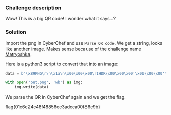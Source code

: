 ### Challenge description

Wow! This is a big QR code! I wonder what it says...? 

### Solution

Import the png in CyberChef and use `Parse QR code`. We get a string, looks like another image. Makes sense because of the challenge name [Matryoshka](https://en.wikipedia.org/wiki/Matryoshka_doll).

Here is a python3 script to convert that into an image:

```python
data = b"\x89PNG\r\n\x1a\n\x00\x00\x00\rIHDR\x00\x00\x00'\x00\x00\x00'\x01\x00\x00\x00\x00\xa4\xd8l\x98\x00\x00\x00\xf5IDATx\x9c\x01\xea\x00\x15\xff\x01\xff\x00\x00\x00\xff\x00\x80\xa2\xd9\x1a\x02\x00\xbe\xe6T~\xfa\x04\xe4\xff\x0fh\x90\x02\x00\x1a\x7f\xdc\x00\x02\x00\xde\x01H\x00\x00\xbe\xd5\x95J\xfa\x04\xc2*\x15`\x08\x00\xff\x9d.\x9f\xfe\x04\xfd#P\xc3\x0b\x02\x97\x0e:\x07d\x04/vIg\x19\x00\xbb\xcd\xf3-\xd2\x02\xfb\xd6d\xb5\x88\x02E\xc7^\xdf\xfc\x00\x84\xfb\x13\xf3J\x02\xfd\x88a\xefD\x00\xc8t$\x90\n\x01\xc7\x01\xee1\xf7\x043Q\x17\x0cH\x01\xa5\x03\x1c6d\x02\r\xf0\xbfV$\x00\xcf\x13d3\x06\x01\xee\x08J\xf5E\x00\x9b\xee\n\xac\xfa\x01\xea|\xf2\xe86\x04\xb3\xc9\x84\xf7\xb4\x02\t\x90U%\x14\x00\xbf g\xa5\xee\x02\xfbH\xf1#4\x00\xff\xa1!;\x86\x02\x81VB\xdf\xfc\x04>\xb1s\x00\x10\x02\xe4>\xab-p\x00\xa2\xc6\xfe\xf6\xee\x04\x00\x05\xcbl5\x02\x1c\xfc\x85;\xd0\x02\xc2\xfb\xe6A\x00\x01\xff\x00\x00\x00\xff\xf9\xdb_g\xf4\x9a\xddH\x00\x00\x00\x00IEND\xaeB`\x82"

with open('out.png', 'wb') as img:
    img.write(data)
```
We parse the QR in CyberChef again and we get the flag.

flag{01c6e24c48f48856ee3adcca00f86e9b}
